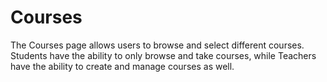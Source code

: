 # Courses

The Courses page allows users to browse and select different courses. Students have the ability to only browse and take courses, while Teachers have the ability to create and manage courses as well.